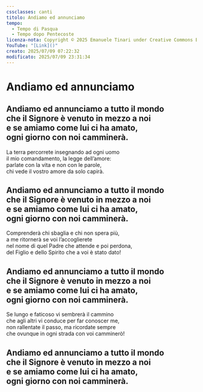 ```yaml
---
cssclasses: canti
titolo: Andiamo ed annunciamo
tempo:
  - Tempo di Pasqua
  - Tempo dopo Pentecoste
licenza-nota: Copyright © 2025 Emanuele Tinari under Creative Commons BY-NC-SA 4.0 https://creativecommons.org/licenses/by-nc-sa/4.0/
YouTube: "[Link]()"
creato: 2025/07/09 07:22:32
modificato: 2025/07/09 23:31:34
---
```


# Andiamo ed annunciamo
## Andiamo ed annunciamo a tutto il mondo<br>che il Signore è venuto in mezzo a noi<br>e se amiamo come lui ci ha amato,<br>ogni giorno con noi camminerà.
La terra percorrete insegnando ad ogni uomo<br>il mio comandamento, la legge dell’amore:<br>parlate con la vita e non con le parole,<br>chi vede il vostro amore da solo capirà.
## Andiamo ed annunciamo a tutto il mondo<br>che il Signore è venuto in mezzo a noi<br>e se amiamo come lui ci ha amato,<br>ogni giorno con noi camminerà.
Comprenderà chi sbaglia e chi non spera più,<br>a me ritornerà se voi l’accoglierete<br>nel nome di quel Padre che attende e poi perdona,<br>del Figlio e dello Spirito che a voi è stato dato!
## Andiamo ed annunciamo a tutto il mondo<br>che il Signore è venuto in mezzo a noi<br>e se amiamo come lui ci ha amato,<br>ogni giorno con noi camminerà.
Se lungo e faticoso vi sembrerà il cammino<br>che agli altri vi conduce per far conoscer me,<br>non rallentate il passo, ma ricordate sempre<br>che ovunque in ogni strada con voi camminerò!
## Andiamo ed annunciamo a tutto il mondo<br>che il Signore è venuto in mezzo a noi<br>e se amiamo come lui ci ha amato,<br>ogni giorno con noi camminerà.
